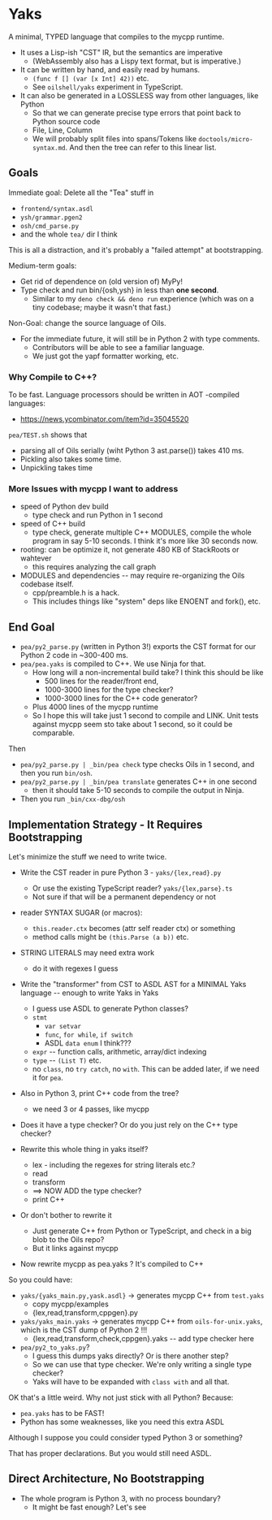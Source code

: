 Yaks
====

A minimal, TYPED language that compiles to the mycpp runtime.

- It uses a Lisp-ish "CST" IR, but the semantics are imperative
  - (WebAssembly also has a Lispy text format, but is imperative.)
- It can be written by hand, and easily read by humans.
  - `(func f [] (var [x Int] 42))` etc.
  - See `oilshell/yaks` experiment in TypeScript.
- It can also be generated in a LOSSLESS way from other languages, like Python
  - So that we can generate precise type errors that point back to Python source code
  - File, Line, Column 
  - We will probably split files into spans/Tokens like
    `doctools/micro-syntax.md`.  And then the tree can refer to this linear
    list.

## Goals

Immediate goal: Delete all the "Tea" stuff in

- `frontend/syntax.asdl`
- `ysh/grammar.pgen2`
- `osh/cmd_parse.py`
- and the whole `tea/` dir I think

This is all a distraction, and it's probably a "failed attempt" at
bootstrapping.

Medium-term goals:

- Get rid of dependence on (old version of) MyPy!
- Type check and run bin/{osh,ysh} in less than **one second**.
  - Similar to my `deno check && deno run` experience (which was on a tiny
    codebase; maybe it wasn't that fast.)

Non-Goal: change the source language of Oils.

- For the immediate future, it will still be in Python 2 with type comments.
  - Contributors will be able to see a familiar language.
  - We just got the yapf formatter working, etc.

### Why Compile to C++?

To be fast.  Language processors should be written in AOT -compiled languages:

- <https://news.ycombinator.com/item?id=35045520>

`pea/TEST.sh` shows that 

- parsing all of Oils serially (wiht Python 3 ast.parse()) takes 410 ms.
- Pickling also takes some time.
- Unpickling takes time

### More Issues with mycpp I want to address

- speed of Python dev build
  - type check and run Python in 1 second
- speed of C++ build
  - type check, generate multiple C++ MODULES, compile the whole program in
    say 5-10 seconds.  I think it's more like 30 seconds now.
- rooting: can be optimize it, not generate 480 KB of StackRoots or wahtever
  - this requires analyzing the call graph
- MODULES and dependencies -- may require re-organizing the Oils codebase
itself.
  - cpp/preamble.h is a hack.
  - This includes things like "system" deps like ENOENT and fork(), etc.

## End Goal

- `pea/py2_parse.py` (written in Python 3!) exports the CST format for our
  Python 2 code in ~300-400 ms.
- `pea/pea.yaks` is compiled to C++.  We use Ninja for that.
  - How long will a non-incremental build take?  I think this should be like
    - 500 lines for the reader/front end, 
    - 1000-3000 lines for the type checker?
    - 1000-3000 lines for the C++ code generator?
  - Plus 4000 lines of the mycpp runtime
  - So I hope this will take just 1 second to compile and LINK.  Unit tests
    against mycpp seem sto take about 1 second, so it could be comparable.

Then

- `pea/py2_parse.py | _bin/pea check` type checks Oils in 1 second, and then
  you run `bin/osh`.
- `pea/py2_parse.py | _bin/pea translate` generates C++ in one second
  - then it should take 5-10 seconds to compile the output in Ninja.
- Then you run `_bin/cxx-dbg/osh`

## Implementation Strategy - It Requires Bootstrapping

Let's minimize the stuff we need to write twice.

- Write the CST reader in pure Python 3 - `yaks/{lex,read}.py`
  - Or use the existing TypeScript reader?  `yaks/{lex,parse}.ts`
  - Not sure if that will be a permanent dependency or not

- reader SYNTAX SUGAR (or macros):
  - `this.reader.ctx` becomes (attr self reader ctx) or something
  - method calls might be `(this.Parse (a b))` etc.
- STRING LITERALS may need extra work
  - do it with regexes I guess

- Write the "transformer" from CST to ASDL AST for a MINIMAL Yaks language --
  enough to write Yaks in Yaks
  - I guess use ASDL to generate Python classes?
  - `stmt`
      - `var setvar`
      - `func`, `for while`, `if switch` 
      - ASDL `data enum` I think???
  - `expr` -- function calls, arithmetic, array/dict indexing
  - `type` -- `(List T)` etc.
  - no `class`, no `try catch`, no `with`.  This can be added later, if we need
    it for `pea`.

- Also in Python 3, print C++ code from the tree?
  - we need 3 or 4 passes, like mycpp

- Does it have a type checker?  Or do you just rely on the C++ type checker?

- Rewrite this whole thing in yaks itself?
  - lex - including the regexes for string literals etc.?
  - read
  - transform
  - ==> NOW ADD the type checker?
  - print C++

- Or don't bother to rewrite it
  - Just generate C++ from Python or TypeScript, and check in a big blob to the
    Oils repo?
  - But it links against mycpp

- Now rewrite mycpp as pea.yaks ?  It's compiled to C++

So you could have:

- `yaks/{yaks_main.py,yask.asdl}` -> generates mycpp C++ from `test.yaks`
  - copy mycpp/examples
  - {lex,read,transform,cppgen}.py
- `yaks/yaks_main.yaks` -> generates mycpp C++ from `oils-for-unix.yaks`, which
  is the CST dump of Python 2 !!!  
  - {lex,read,transform,check,cppgen}.yaks -- add type checker here
- `pea/py2_to_yaks.py`?
  - I guess this dumps yaks directly?  Or is there another step?
  - So we can use that type checker.  We're only writing a single type checker?
  - Yaks will have to be expanded with `class with` and all that.

OK that's a little weird.  Why not just stick with all Python?  Because:

- `pea.yaks` has to be FAST!
- Python has some weaknesses, like you need this extra ASDL

Although I suppose you could consider typed Python 3 or something?

That has proper declarations.  But you would still need ASDL.


## Direct Architecture, No Bootstrapping

- The whole program is Python 3, with no process boundary?
  - It might be fast enough?  Let's see
